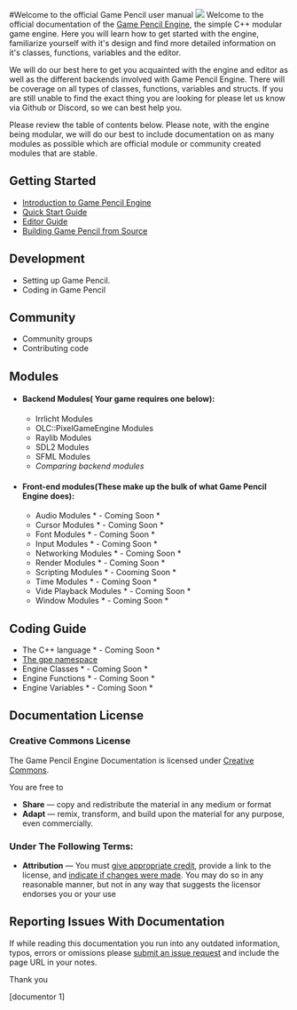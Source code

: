 #Welcome to the official Game Pencil user manual
![](https://docs.gamepencil.net/wp-content/uploads/sites/6/2022/01/logo_white-1024x304.png)
Welcome to the official documentation of the [Game Pencil Engine](htps://www.gamepencil.net "Game Pencil Engine"), the simple C++ modular game engine. Here you will learn how to get started with the engine, familiarize yourself with it's design and find more detailed information on it's classes, functions, variables and the editor.&nbsp;

We will do our best here to get you acquainted with the engine and editor as well as the different backends involved with Game Pencil Engine. There will be coverage on all types of classes, functions, variables and structs. If you are still unable to find the exact thing you are looking for please let us know via Github or Discord, so we can best help you.

Please review the table of contents below. Please note, with the engine being modular, we will do our best to include documentation on as many modules as possible which are official module or community created modules that are stable.&nbsp;

## Getting Started
-  [Introduction to Game Pencil Engine](https://docs.gamepencil.net/introduction)
-  [Quick Start Guide](https://docs.gamepencil.net/quick-start-guide/)
-  [Editor Guide](editor)
-  [Building Game Pencil from Source](https://docs.gamepencil.net/building-game-pencil-from-source-code/)


## Development
- Setting up Game Pencil.
- Coding in Game Pencil


## Community
- Community groups
- Contributing code


## Modules
- #### Backend Modules( Your  game  requires  one  below):
    - Irrlicht Modules
    - OLC::PixelGameEngine Modules
    - Raylib Modules
    - SDL2 Modules
    - SFML Modules
    - *Comparing backend modules*

- #### Front-end modules(These make up the bulk of what Game Pencil Engine does):
    - Audio Modules * - Coming Soon *
    - Cursor Modules * - Coming Soon *
    - Font Modules * - Coming Soon *
    - Input Modules * - Coming Soon *
    - Networking Modules * - Coming Soon *
    - Render Modules * - Coming Soon *
    - Scripting Modules * - Cooming Soon *
    - Time Modules * - Coming Soon *
    - Vide Playback Modules * - Coming Soon *
    - Window Modules * - Coming Soon *


## Coding Guide
- The C++ language * - Coming Soon *
- [The gpe namespace](gpe-namespace)
- Engine Classes * - Coming Soon *
- Engine Functions * - Coming Soon *
- Engine Variables * - Coming Soon *


## Documentation License
### Creative Commons License
The Game Pencil Engine Documentation is licensed under [Creative Commons](https://creativecommons.org/licenses/by/4.0/).

You are free to

* **Share** — copy and redistribute the material in any medium or format
* **Adapt**  — remix, transform, and build upon the material
for any purpose, even commercially.

### Under The Following Terms:
* **Attribution** — You must [give appropriate credit](https://creativecommons.org/licenses/by/4.0/#), provide a link to the license, and [indicate if changes were made](https://creativecommons.org/licenses/by/4.0/#). You may do so in any reasonable manner, but not in any way that suggests the licensor endorses you or your use


## Reporting Issues With Documentation
If while reading this documentation you run into any outdated information, typos, errors or omissions please [submit an issue request](https://github.com/pawbyte/gpe-docs/issues) and include the page URL in your notes.

Thank you

[documentor 1]
